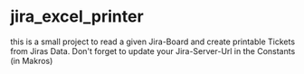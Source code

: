 # jira_excel_printer
this is a small project to read a given Jira-Board and create printable Tickets from Jiras Data.
Don't forget to update your Jira-Server-Url in the Constants (in Makros)
